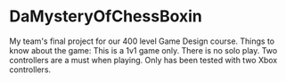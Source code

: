 # DaMysteryOfChessBoxin
 My team's final project for our 400 level Game Design course. 
Things to know about the game:
This is a 1v1 game only. There is no solo play.
Two controllers are a must when playing. Only has been tested with two Xbox controllers. 
